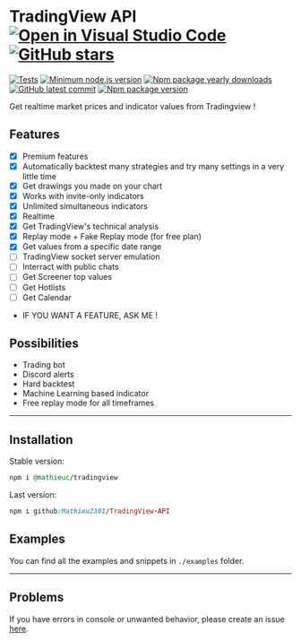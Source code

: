 # TradingView API [![Open in Visual Studio Code](https://open.vscode.dev/badges/open-in-vscode.svg)](https://open.vscode.dev/Mathieu2301/TradingView-API) [![GitHub stars](https://img.shields.io/github/stars/Mathieu2301/TradingView-API.svg?style=social&label=Star&maxAge=2592000)](https://GitHub.com/Mathieu2301/TradingView-API/stargazers/)

[![Tests](https://github.com/Mathieu2301/TradingView-API/actions/workflows/node.js.yml/badge.svg)](https://github.com/Mathieu2301/TradingView-API/actions/workflows/node.js.yml)
[![Minimum node.js version](https://badgen.net/npm/node/@mathieuc/tradingview)](https://npmjs.com/@mathieuc/tradingview)
[![Npm package yearly downloads](https://badgen.net/npm/dt/@mathieuc/tradingview)](https://npmjs.com/@mathieuc/tradingview)
[![GitHub latest commit](https://img.shields.io/github/last-commit/Mathieu2301/TradingView-API)](https://GitHub.com/Mathieu2301/TradingView-API/commit/)
[![Npm package version](https://badgen.net/npm/v/@mathieuc/tradingview)](https://npmjs.com/package/@mathieuc/tradingview)

Get realtime market prices and indicator values from Tradingview !

## Features
- [x] Premium features
- [x] Automatically backtest many strategies and try many settings in a very little time
- [x] Get drawings you made on your chart
- [x] Works with invite-only indicators
- [x] Unlimited simultaneous indicators
- [x] Realtime
- [x] Get TradingView's technical analysis
- [x] Replay mode + Fake Replay mode (for free plan)
- [x] Get values from a specific date range
- [ ] TradingView socket server emulation
- [ ] Interract with public chats
- [ ] Get Screener top values
- [ ] Get Hotlists
- [ ] Get Calendar
- IF YOU WANT A FEATURE, ASK ME !

## Possibilities
- Trading bot
- Discord alerts
- Hard backtest
- Machine Learning based indicator
- Free replay mode for all timeframes

___
## Installation

Stable version:
```ruby
npm i @mathieuc/tradingview
```
Last version:
```ruby
npm i github:Mathieu2301/TradingView-API
```

## Examples
You can find all the examples and snippets in `./examples` folder.

___
## Problems
 If you have errors in console or unwanted behavior,
 please create an issue [here](https://github.com/Mathieu2301/Tradingview-API/issues).

